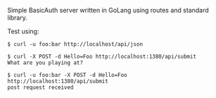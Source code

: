 Simple BasicAuth server written in GoLang using routes and standard library.

Test using:

```
$ curl -u foo:bar http://localhost/api/json

$ curl -X POST -d Hello=Foo http://localhost:1380/api/submit
What are you playing at?

$ curl -u foo:bar -X POST -d Hello=Foo http://localhost:1380/api/submit
post request received

```

